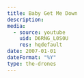 ```yaml
---
title: Baby Get Me Down
description: 
media:
  - source: youtube
    uid: D6RNG_L0S0U
    res: hqdefault
date: 2007-01-01
dateFormat: "%Y"
type: the-drones
---
```


